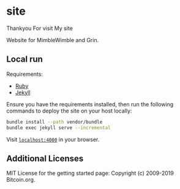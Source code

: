 # site 
Thankyou For visit My site

Website for MimbleWimble and Grin.

## Local run

Requirements:
* [Ruby](https://www.ruby-lang.org/)
* [Jekyll](https://jekyllrb.com/)

Ensure you have the requirements installed, then run the following commands
to deploy the site on your host locally:
```sh
bundle install --path vendor/bundle
bundle exec jekyll serve --incremental
```
Visit [`localhost:4000`](http://localhost:4000) in your browser.

## Additional Licenses
MIT License for the getting started page: Copyright (c) 2009-2019 Bitcoin.org.
